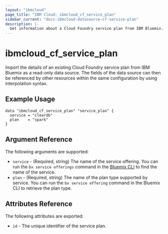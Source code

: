 ```yaml
---
layout: "ibmcloud"
page_title: "IBM Cloud: ibmcloud_cf_service_plan"
sidebar_current: "docs-ibmcloud-datasource-cf-service-plan"
description: |-
  Get information about a Cloud Foundry service plan from IBM Bluemix.
---
```


# ibmcloud\_cf_service_plan

Import the details of an existing Cloud Foundry service plan from IBM Bluemix as a read-only data source. The fields of the data source can then be referenced by other resources within the same configuration by using interpolation syntax. 

## Example Usage

```hcl
data "ibmcloud_cf_service_plan" "service_plan" {
  service = "cleardb"
  plan    = "spark"
}
```

## Argument Reference

The following arguments are supported:

* `service` - (Required, string) The name of the service offering. You can run the `bx service offerings` command in the [Bluemix CLI](https://console.ng.bluemix.net/docs/cli/reference/bluemix_cli/index.html#getting-started) to find the name of the service.
* `plan` - (Required, string) The name of the plan type supported by service. You can run the `bx service offering` command in the Bluemix CLI to retrieve the plan type.

## Attributes Reference

The following attributes are exported:

* `id` - The unique identifier of the service plan.  
